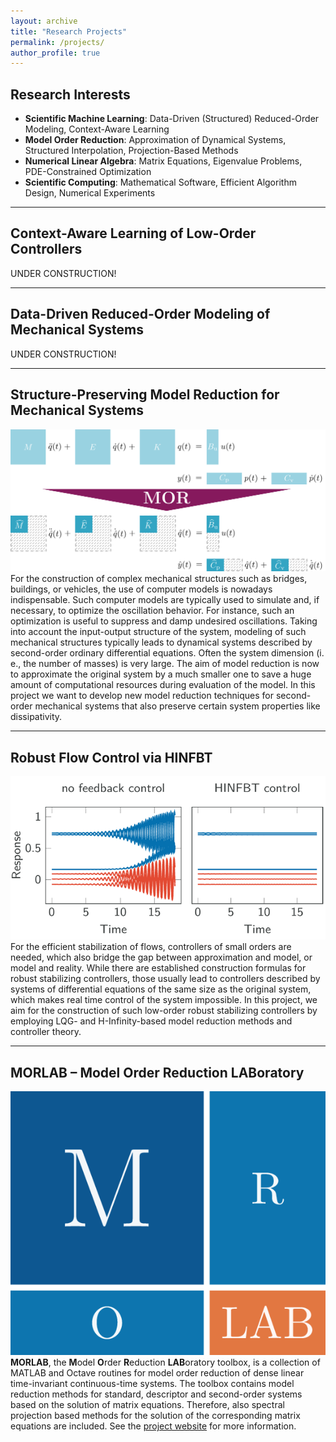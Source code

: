 ```yaml
---
layout: archive
title: "Research Projects"
permalink: /projects/
author_profile: true
---
```


## Research Interests ##

* **Scientific Machine Learning**:
  Data-Driven (Structured) Reduced-Order Modeling,
  Context-Aware Learning
* **Model Order Reduction**:
  Approximation of Dynamical Systems,
  Structured Interpolation,
  Projection-Based Methods
* **Numerical Linear Algebra**:
  Matrix Equations,
  Eigenvalue Problems,
  PDE-Constrained Optimization
* **Scientific Computing**:
  Mathematical Software,
  Efficient Algorithm Design,
  Numerical Experiments
  
---

## Context-Aware Learning of Low-Order Controllers ##
  
<p class="text-block">
UNDER CONSTRUCTION!
</p>

---

## Data-Driven Reduced-Order Modeling of Mechanical Systems ##
  
<p class="text-block">
UNDER CONSTRUCTION!
</p>
  
---

## Structure-Preserving Model Reduction for Mechanical Systems ##

<p class="text-block">
<img class="projectpicsomor" src="/images/mor_system_so.png"
alt="Second-Order System MOR">
For the construction of complex mechanical structures such as bridges, 
buildings, or vehicles, the use of computer models is nowadays indispensable. 
Such computer models are typically used to simulate and, if necessary, to 
optimize the oscillation behavior. For instance, such an optimization is useful 
to suppress and damp undesired oscillations. Taking into account the 
input-output structure of the system, modeling of such mechanical structures 
typically leads to dynamical systems described by second-order ordinary 
differential equations.
Often the system dimension (i. e., the number of masses) is very large. The aim 
of model reduction is now to approximate the original system by a much smaller 
one to save a huge amount of computational resources during evaluation of the 
model.
In this project we want to develop new model reduction techniques for 
second-order mechanical systems that also preserve certain system properties 
like dissipativity.
</p>

---

## Robust Flow Control via HINFBT ##

<p class="text-block">
<img class="projectpicstabflow" src="/images/hinfbt.png"
alt="Flow Stabilization">
For the efficient stabilization of flows, controllers of small orders are 
needed, which also bridge the gap between approximation and model, or
model and reality.
While there are established construction formulas for robust stabilizing 
controllers, those usually lead to controllers described by systems of 
differential equations of the same size as the original system, which makes
real time control of the system impossible.
In this project, we aim for the construction of such low-order robust 
stabilizing controllers by employing LQG- and H-Infinity-based model reduction 
methods and controller theory.
</p>

---

## MORLAB &ndash; Model Order Reduction LABoratory ##

<p class="text-block">
<img class="projectpicmorlab" src="/images/morlab_logo.png" alt="MORLAB Logo">
<b>MORLAB</b>, the <b>M</b>odel <b>O</b>rder <b>R</b>eduction <b>LAB</b>oratory
toolbox, is a collection of MATLAB and Octave routines for model order reduction 
of dense linear time-invariant continuous-time systems. The toolbox contains 
model reduction methods for standard, descriptor and second-order systems based 
on the solution of matrix equations. Therefore, also spectral projection based 
methods for the solution of the corresponding matrix equations are included.
See the <a target="_blank" 
href="https://www.mpi-magdeburg.mpg.de/projects/morlab">project website</a>
for more information.
</p>

